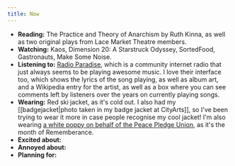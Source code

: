 ```yaml
---
title: Now
---
```

- **Reading:** The Practice and Theory of Anarchism by Ruth Kinna, as well as two original plays from Lace Market Theatre members.
- **Watching:** Kaos, Dimension 20: A Starstruck Odyssey, SortedFood, Gastronauts, Make Some Noise.
- **Listening to:** [Radio Paradise](https://radioparadise.com/), which is a community internet radio that just always seems to be playing awesome music. I love their interface too, which shows the lyrics of the song playing, as well as album art, and a Wikipedia entry for the artist, as well as a box where you can see comments left by listeners over the years on currently playing songs.
- **Wearing:** Red ski jacket, as it's cold out. I also had my [[badgejacket|photo taken in my badge jacket at CityArts]], so I've been trying to wear it more in case people recognise my cool jacket! I'm also wearing [a white poppy on behalf of the Peace Pledge Union](https://www.ppu.org.uk/remembrance-white-poppies), as it's the month of Rememberance.
- **Excited about:** 
- **Annoyed about:** 
- **Planning for:**
